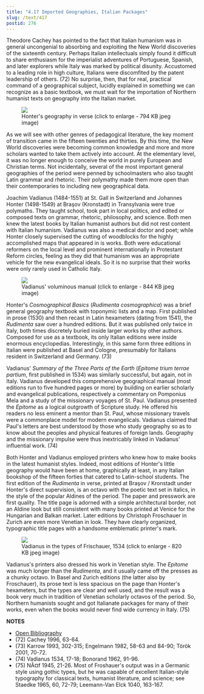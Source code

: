 ```yaml
---
title: "4.17 Imported Geographies, Italian Packages"
slug: /text/417
postid: 276
---
```

Theodore Cachey has pointed to the fact that Italian humanism was in general uncongenial to absorbing and exploiting the New World discoveries of the sixteenth century. Perhaps Italian intellectuals simply found it difficult to share enthusiasm for the imperialist adventures of Portuguese, Spanish, and later explorers while Italy was marked by political disunity. Accustomed to a leading role in high culture, Italians were discomfited by the patent leadership of others. (72) No surprise, then, that for real, practical command of a geographical subject, lucidly explained in something we can recognize as a basic textbook, we must wait for the importation of Northern humanist texts on geography into the Italian market.


<figure class="mkdn-figure">
    <div onClick="createLightbox('/images_full/4.00_Chapter_Four/HFS_083.03.jpg','Honter's geography in verse (click to enlarge - 794 KB jpeg image)')" class="mkdn-image-link" id="lbimage">
    <img class="mkdn-image" src="/images_full/4.00_Chapter_Four/HFS_083.03.jpg" />
    <figcaption class="mkdn-figcaption">Honter's geography in verse (click to enlarge - 794 KB jpeg image)</figcaption>
    </div>
</figure>

As we will see with other genres of pedagogical literature, the key moment of transition came in the fifteen twenties and thirties. By this time, the New World discoveries were becoming common knowledge and more and more scholars wanted to take them actively into account. At the elementary level, it was no longer enough to conceive the world in purely European and Christian terms. Not incidentally, several of the most important general geographies of the period were penned by schoolmasters who also taught Latin grammar and rhetoric. Their polymathy made them more open than their contemporaries to including new geographical data.

Joachim Vadianus (1484-1551) at St. Gall in Switzerland and Johannes Honter (1498-1549) at Braşov (Kronstadt) in Transylvania were true polymaths. They taught school, took part in local politics, and edited or composed texts on grammar, rhetoric, philosophy, and science. Both men knew the latest books by Italian humanist authors but did not rest content with Italian humanism. Vadianus was also a medical doctor and poet; while Honter closely supervised the cutting of woodblocks for the highly accomplished maps that appeared in is works. Both were educational reformers on the local level and prominent internationally in Protestant Reform circles, feeling as they did that humanism was an appropriate vehicle for the new evangelical ideals. So it is no surprise that their works were only rarely used in Catholic Italy.


<figure class="mkdn-figure">
    <div onClick="createLightbox('/images_full/4.00_Chapter_Four/HFS_084.01.jpg','Vadianus' voluminous manual (click to enlarge - 844 KB jpeg image)')" class="mkdn-image-link" id="lbimage">
    <img class="mkdn-image" src="/images_full/4.00_Chapter_Four/HFS_084.01.jpg" />
    <figcaption class="mkdn-figcaption">Vadianus' voluminous manual (click to enlarge - 844 KB jpeg image)</figcaption>
    </div>
</figure>

Honter's *Cosmographical Basics* (*Rudimenta cosmographica*) was a brief general geography textbook with toponymic lists and a map. First published in prose (1530) and then recast in Latin hexameters (dating from 1541), the *Rudimenta* saw over a hundred editions. But it was published only twice in Italy, both times discretely buried inside larger works by other authors. Composed for use as a textbook, its only Italian editions were inside enormous encyclopedias. Interestingly, in this same form three editions in Italian were published at Basel and Cologne, presumably for Italians resident in Switzerland and Germany. (73)

Vadianus' *Summary of the Three Parts of the Earth* (*Epitome trium terrae partium*, first published in 1534) was similarly successful, but again, not in Italy. Vadianus developed this comprehensive geographical manual (most editions run to five hundred pages or more) by building on earlier scholarly and evangelical publications, respectively a commentary on Pomponius Mela and a study of the missionary voyages of St. Paul. Vadianus presented the *Epitome* as a logical outgrowth of Scripture study. He offered his readers no less eminent a mentor than St. Paul, whose missionary travels were a commonplace model for modern evangelicals. Vadianus claimed that Paul's letters are best understood by those who study geography so as to know about the peoples and physical features of foreign lands. Geography and the missionary impulse were thus inextricably linked in Vadianus' influential work. (74)

Both Honter and Vadianus employed printers who knew how to make books in the latest humanist styles. Indeed, most editions of Honter's little geography would have been at home, graphically at least, in any Italian bookshop of the fifteen forties that catered to Latin-school students. The first edition of the *Rudimenta* in verse, printed at Braşov / Kronstadt under Honter's direct supervision, is an octavo with the poetic text set in italics, in the style of the popular Aldines of the period. The paper and presswork are first quality. The title page is adorned with a simple architectural border, not an Aldine look but still consistent with many books printed at Venice for the Hungarian and Balkan market. Later editions by Christoph Froschauer in Zurich are even more Venetian in look. They have clearly organized, typographic title pages with a handsome emblematic printer's mark.


<figure class="mkdn-figure">
    <div onClick="createLightbox('/images_full/4.00_Chapter_Four/HFS_084.02.jpg','Vadianus in the types of Frischauer, 1534 (click to enlarge - 820 KB jpeg image)')" class="mkdn-image-link" id="lbimage">
    <img class="mkdn-image" src="/images_full/4.00_Chapter_Four/HFS_084.02.jpg" />
    <figcaption class="mkdn-figcaption">Vadianus in the types of Frischauer, 1534 (click to enlarge - 820 KB jpeg image)</figcaption>
    </div>
</figure>

Vadianus's printers also dressed his work in Venetian style. The *Epitome* was much longer than the *Rudimenta*, and it usually came off the presses as a chunky octavo. In Basel and Zurich editions (the latter also by Froschauer), its prose text is less spacious on the page than Honter's hexameters, but the types are clear and well used, and the result was a book very much in tradition of Venetian scholarly octavos of the period. So, Northern humanists sought and got Italianate packages for many of their works, even when the books would never find wide currency in Italy. (75)

**NOTES**
* [Open Bibliography](/bibliography.pdf)
* (72) Cachey 1996, 63-64.
* (73) Karrow 1993, 302-315; Engelmann 1982, 58-63 and 84-90; Török 2001, 70-72.
* (74) Vadianus 1534, 17-18; Bonorand 1962, 91-96.
* (75) NÃ¤f 1945, 21-26. Most of Froshauer's output was in a Germanic style using gothic types, but he was capable of excellent Italian-style typography for classical texts, humanist literature, and science; see Staedke 1965, 60, 72-79; Leemann-Van Elck 1040, 163-167.
